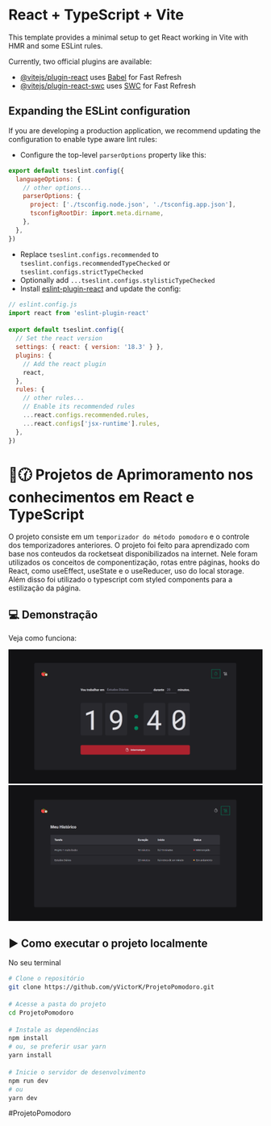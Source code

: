 # React + TypeScript + Vite

This template provides a minimal setup to get React working in Vite with HMR and some ESLint rules.

Currently, two official plugins are available:

- [@vitejs/plugin-react](https://github.com/vitejs/vite-plugin-react/blob/main/packages/plugin-react/README.md) uses [Babel](https://babeljs.io/) for Fast Refresh
- [@vitejs/plugin-react-swc](https://github.com/vitejs/vite-plugin-react-swc) uses [SWC](https://swc.rs/) for Fast Refresh

## Expanding the ESLint configuration

If you are developing a production application, we recommend updating the configuration to enable type aware lint rules:

- Configure the top-level `parserOptions` property like this:

```js
export default tseslint.config({
  languageOptions: {
    // other options...
    parserOptions: {
      project: ['./tsconfig.node.json', './tsconfig.app.json'],
      tsconfigRootDir: import.meta.dirname,
    },
  },
})
```

- Replace `tseslint.configs.recommended` to `tseslint.configs.recommendedTypeChecked` or `tseslint.configs.strictTypeChecked`
- Optionally add `...tseslint.configs.stylisticTypeChecked`
- Install [eslint-plugin-react](https://github.com/jsx-eslint/eslint-plugin-react) and update the config:

```js
// eslint.config.js
import react from 'eslint-plugin-react'

export default tseslint.config({
  // Set the react version
  settings: { react: { version: '18.3' } },
  plugins: {
    // Add the react plugin
    react,
  },
  rules: {
    // other rules...
    // Enable its recommended rules
    ...react.configs.recommended.rules,
    ...react.configs['jsx-runtime'].rules,
  },
})
```

# 🍅🕜 Projetos de Aprimoramento nos conhecimentos em React e TypeScript

O projeto consiste em um `temporizador do método pomodoro` e o controle dos temporizadores anteriores. O projeto foi feito para aprendizado com base nos conteudos da rocketseat disponibilizados na internet. 
Nele foram utilizados os conceitos de componentização, rotas entre páginas, hooks do React, como useEffect, useState e o useReducer, uso do local storage. Além disso foi utilizado o typescript com styled components para a estilização da página.

## 💻 Demonstração

Veja como funciona: 

![Tela Inicial](src/assets/readmeImages/TelaInicial.png)
![Tela de Histórico](src/assets/readmeImages/Historico.png)

## ▶️ Como executar o projeto localmente

No seu terminal 

```bash
# Clone o repositório
git clone https://github.com/yVictorK/ProjetoPomodoro.git

# Acesse a pasta do projeto
cd ProjetoPomodoro

# Instale as dependências
npm install
# ou, se preferir usar yarn
yarn install

# Inicie o servidor de desenvolvimento
npm run dev
# ou
yarn dev

```

#ProjetoPomodoro



